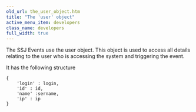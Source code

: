 ```yaml
---
old_url: the_user_object.htm
title: "The 'user' object"
active_menu_item: developers
class_name: developers
full_width: true
---
```



The SSJ Events use the user object. This object is used to access all details relating to the user who is accessing the system and triggering the event.

It has the following structure

    {
        'login' : login, 
        'id' : id, 
        'name' :sername, 
        'ip' : ip
    }
   

